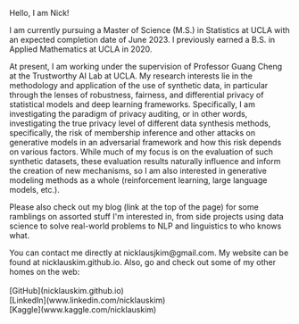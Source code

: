 <p>
Hello, I am Nick!
</p>

<p>
I am currently pursuing a Master of Science (M.S.) in Statistics at UCLA with an expected completion date of June 2023. I previously earned a B.S. in Applied Mathematics at UCLA in 2020.
</p>

<p>
At present, I am working under the supervision of Professor Guang Cheng at the Trustworthy AI Lab at UCLA. My research interests lie in the methodology and application of the use of synthetic data, in particular through the lenses of robustness, fairness, and differential privacy of statistical models and deep learning frameworks. Specifically, I am investigating the paradigm of privacy auditing, or in other words, investigating the true privacy level of different data synthesis methods, specifically, the risk of membership inference and other attacks on generative models in an adversarial framework and how this risk depends on various factors. While much of my focus is on the evaluation of such synthetic datasets, these evaluation results naturally influence and inform the creation of new mechanisms, so I am also interested in generative modeling methods as a whole (reinforcement learning, large language models, etc.). 
</p>

<p>
Please also check out my blog (link at the top of the page) for some ramblings on assorted stuff I'm interested in, from side projects using data science to solve real-world problems to NLP and linguistics to who knows what.
</p>

<p>
You can contact me directly at nicklausjkim@gmail.com. My website can be found at nicklauskim.github.io. Also, go and check out some of my other homes on the web:<br/><br/>
  [GitHub](nicklauskim.github.io)<br/>
  [LinkedIn](www.linkedin.com/nicklauskim)<br/>
  [Kaggle](www.kaggle.com/nicklauskim)
</p>
